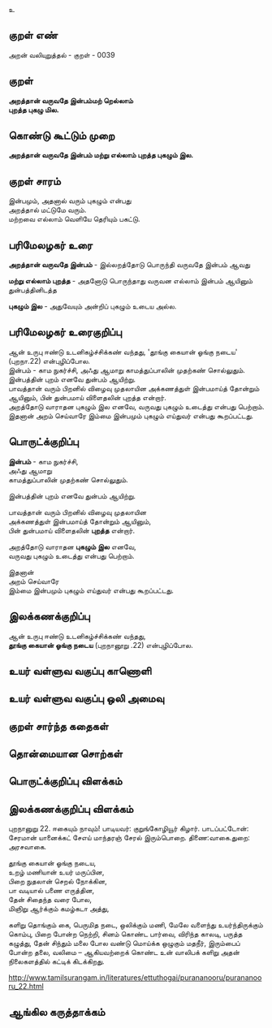 உ

## குறள் எண் 

அறன் வலியுறுத்தல் - குறள் - 0039  

## குறள் 

**அறத்தான் வருவதே இன்பம்மற் றெல்லாம்  
புறத்த புகழு மில.** 

## கொண்டு கூட்டும் முறை

**அறத்தான் வருவதே இன்பம் மற்று எல்லாம் புறத்த புகழும்  இல.** 

## குறள் சாரம் 

இன்பமும், அதனால் வரும் புகழும் என்பது  
அறத்தால் மட்டுமே வரும்.  
மற்றவை எல்லாம் வெளியே தெரியும் பகட்டு.  

## பரிமேலழகர் உரை

**அறத்தான் வருவதே இன்பம்** - இல்லறத்தோடு பொருந்தி வருவதே இன்பம் ஆவது  

**மற்று எல்லாம் புறத்த** - அதனோடு பொருந்தாது வருவன எல்லாம் இன்பம் ஆயினும் துன்பத்தினிடத்த  

**புகழும் இல** - அதுவேயும் அன்றிப் புகழும் உடைய அல்ல.  

## பரிமேலழகர் உரைகுறிப்பு   
ஆன் உருபு ஈண்டு உடனிகழ்ச்சிக்கண் வந்தது, 'தூங்கு கையான் ஓங்கு நடைய' (புறநா.22) என்புழிப்போல.  
இன்பம் - காம நுகர்ச்சி, அஃது ஆமாறு காமத்துப்பாலின் முதற்கண் சொல்லுதும்.  
இன்பத்தின் புறம் எனவே துன்பம் ஆயிற்று.  
பாவத்தான் வரும் பிறனில் விழைவு முதலாயின அக்கணத்துள் இன்பமாய்த் தோன்றும் ஆயினும், பின் துன்பமாய் விளைதலின் புறத்த என்றார்.  
அறத்தோடு வாராதன புகழும் இல எனவே, வருவது புகழும் உடைத்து என்பது பெற்றாம்.  
இதனான் அறம் செய்வாரே இம்மை இன்பமும் புகழும் எய்துவர் என்பது கூறப்பட்டது.  

## பொருட்க்குறிப்பு 

**இன்பம்** - காம நுகர்ச்சி,  
அஃது ஆமாறு  
காமத்துப்பாலின் முதற்கண் சொல்லுதும்.  

இன்பத்தின் புறம் எனவே துன்பம் ஆயிற்று.  

பாவத்தான் வரும் பிறனில் விழைவு முதலாயின  
அக்கணத்துள் இன்பமாய்த் தோன்றும் ஆயினும்,  
பின் துன்பமாய் விளைதலின் **புறத்த** என்றார்.

அறத்தோடு வாராதன **புகழும் இல** எனவே,  
வருவது புகழும் உடைத்து என்பது பெற்றாம்.  

இதனான்  
அறம் செய்வாரே  
இம்மை இன்பமும் புகழும் எய்துவர் என்பது கூறப்பட்டது.  

## இலக்கணக்குறிப்பு  

ஆன் உருபு ஈண்டு உடனிகழ்ச்சிக்கண் வந்தது,  
**தூங்கு கையான் ஓங்கு நடைய** (புறநானூறு .22) என்புழிப்போல.   

## உயர் வள்ளுவ வகுப்பு காணொளி


## உயர் வள்ளுவ வகுப்பு ஒலி அமைவு 

 
## குறள் சார்ந்த கதைகள் 


## தொன்மையான சொற்கள்


## பொருட்க்குறிப்பு விளக்கம்


## இலக்கணக்குறிப்பு விளக்கம்

புறநானுறு 22.  ஈகையும் நாவும்!
பாடியவர்: குறுங்கோழியூர் கிழார்.	பாடப்பட்டோன்: சேரமான்
யானைக்கட் சேஎய் மாந்தரஞ் சேரல் இரும்பொறை.
திணை:வாகை.துறை: அரசவாகை.

தூங்கு கையான் ஓங்கு நடைய,  
உறழ் மணியான் உயர் மருப்பின,  
பிறை நுதலான் செறல் நோக்கின,  
பா வடியால் பணை எருத்தின,  
தேன் சிதைந்த வரை போல,  
மிஞிறு ஆர்க்கும் கமழ்கடா அத்து,  

களிறு தொங்கும் கை, பெருமித நடை, ஒலிக்கும் மணி, மேலே வளைந்து
உயர்ந்திருக்கும் கொம்பு, பிறை போன்ற நெற்றி, சினம் கொண்ட பார்வை,
விரிந்த காலடி, பருத்த கழுத்து, தேன் சிந்தும் மலை போல வண்டு
மொய்க்க ஒழுகும் மதநீர், இரும்பைப் போன்ற தலை, வலிமை –
ஆகியவற்றைக் கொண்ட உன் வாலிபக் களிறு அதன் நிலைகளத்தில்
கட்டிக் கிடக்கிறது. 

http://www.tamilsurangam.in/literatures/ettuthogai/purananooru/purananooru_22.html

## ஆங்கில கருத்தாக்கம் 


